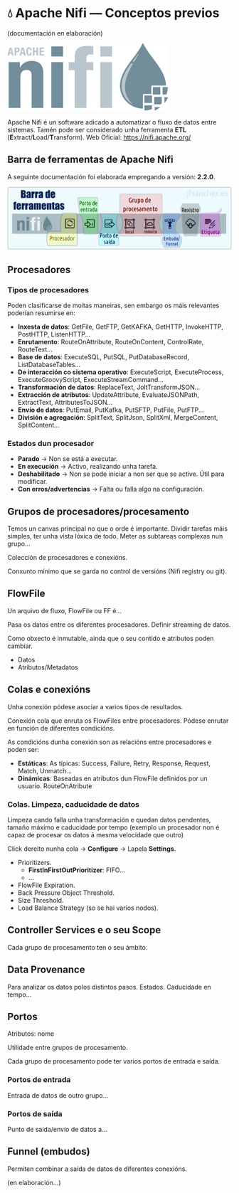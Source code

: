 # 💧 Apache Nifi &mdash; Conceptos previos

(documentación en elaboración)

![Logo Apache Nifi](images/nifi/Apache-nifi-logo.svg#derecha "Logo Apache Nifi")

Apache Nifi é un software adicado a automatizar o fluxo de datos entre sistemas. Tamén pode ser considerado unha ferramenta **ETL** (**E**xtract/**L**oad/**T**ransform). Web Oficial: <https://nifi.apache.org/>

## Barra de ferramentas de Apache Nifi

A seguinte documentación foi elaborada empregando a versión: **2.2.0**.

![Barra de ferramentas de Apache Nifi](images/nifi/nifi-toolbar.png "Barra de ferramentas de Apache Nifi")

## Procesadores

### Tipos de procesadores

Poden clasificarse de moitas maneiras, sen embargo os máis relevantes poderían resumirse en:

- **Inxesta de datos**: GetFile, GetFTP, GetKAFKA, GetHTTP, InvokeHTTP, PostHTTP, ListenHTTP...
- **Enrutamento**: RouteOnAttribute, RouteOnContent, ControlRate, RouteText...
- **Base de datos**: ExecuteSQL, PutSQL, PutDatabaseRecord, ListDatabaseTables...
- **De interacción co sistema operativo**: ExecuteScript, ExecuteProcess, ExecuteGroovyScript, ExecuteStreamCommand...
- **Transformación de datos**: ReplaceText, JoltTransformJSON...
- **Extracción de atributos**: UpdateAttribute, EvaluateJSONPath, ExtractText, AttributesToJSON...
- **Envío de datos**: PutEmail, PutKafka, PutSFTP, PutFile, PutFTP...
- **División e agregación**: SplitText, SplitJson, SplitXml, MergeContent, SplitContent...

### Estados dun procesador

- **Parado** &rarr; Non se está a executar.
- **En execución** &rarr; Activo, realizando unha tarefa.
- **Deshabilitado** &rarr; Non se pode iniciar a non ser que se active. Útil para modificar.
- **Con erros/advertencias** &rarr; Falta ou falla algo na configuración.

## Grupos de procesadores/procesamento

Temos un canvas principal no que o orde é importante. Dividir tarefas máis simples, ter unha vista lóxica de todo. Meter as subtareas complexas nun grupo...

Colección de procesadores e conexións.

Conxunto mínimo que se garda no control de versións (Nifi registry ou git).

## FlowFile

Un arquivo de fluxo, FlowFile ou FF é...

Pasa os datos entre os diferentes procesadores. Definir streaming de datos.

Como obxecto é inmutable, aínda que o seu contido e atributos poden cambiar.

- Datos
- Atributos/Metadatos

## Colas e conexións

Unha conexión pódese asociar a varios tipos de resultados.

Conexión cola que enruta os FlowFiles entre procesadores. Pódese enrutar en función de diferentes condicións.

As condicións dunha conexión son as relacións entre procesadores e poden ser:

- **Estáticas**: As típicas: Success, Failure, Retry, Response, Request, Match, Unmatch...
- **Dinámicas**: Baseadas en atributos dun FlowFile definidos por un usuario. RouteOnAtribute

### Colas. Limpeza, caducidade de datos
Limpeza cando falla unha transformación e quedan datos pendentes, tamaño máximo e caducidade por tempo (exemplo un procesador non é capaz de procesar os datos á mesma velocidade que outro)

Click dereito nunha cola &rarr; **Configure** &rarr; Lapela **Settings**.

- Prioritizers.
    - **FirstInFirstOutPrioritizer**: FIFO...
    - ...
- FlowFile Expiration.
- Back Pressure Object Threshold.
- Size Threshold.
- Load Balance Strategy (so se hai varios nodos).

## Controller Services e o seu Scope

Cada grupo de procesamento ten o seu ámbito.

## Data Provenance
Para analizar os datos polos distintos pasos. Estados. Caducidade en tempo...

## Portos

Atributos: nome

Utilidade entre grupos de procesamento.

Cada grupo de procesamento pode ter varios portos de entrada e saída.

### Portos de entrada

Entrada de datos de outro grupo...

### Portos de saída

Punto de saída/envío de datos a...

## Funnel (embudos)

Permiten combinar a saída de datos de diferentes conexións.




(en elaboración...)

